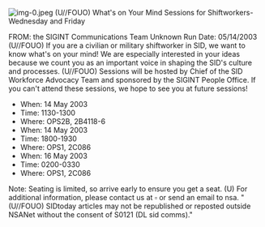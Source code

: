 ![img-0.jpeg](img-0.jpeg)
(U//FOUO) What's on Your Mind Sessions for Shiftworkers-Wednesday and Friday

FROM: the SIGINT Communications Team
Unknown
Run Date: 05/14/2003
(U//FOUO) If you are a civilian or military shiftworker in SID, we want to know what's on your mind! We are especially interested in your ideas because we count you as an important voice in shaping the SID's culture and processes.
(U//FOUO) Sessions will be hosted by
Chief of the SID Workforce Advocacy Team and sponsored by the SIGINT People Office. If you can't attend these sessions, we hope to see you at future sessions!

- When: 14 May 2003
- Time: 1130-1300
- Where: OPS2B, 2B4118-6
- When: 14 May 2003
- Time: 1800-1930
- Where: OPS1, 2C086
- When: 16 May 2003
- Time: 0200-0330
- Where: OPS1, 2C086

Note: Seating is limited, so arrive early to ensure you get a seat.
(U) For additional information, please contact us at $\square$ or send an email to
nsa.
"(U//FOUO) SIDtoday articles may not be republished or reposted outside NSANet without the consent of S0121 (DL sid comms)."
